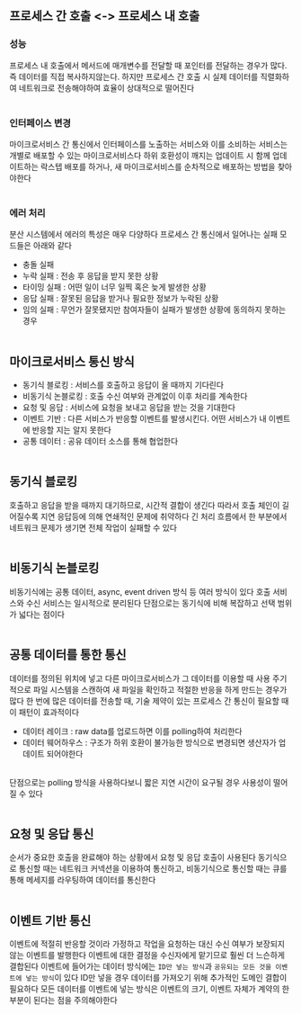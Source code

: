 ## 프로세스 간 호출 <-> 프로세스 내 호출

### 성능 
프로세스 내 호출에서 메서드에 매개변수를 전달할 때 포인터를 전달하는 경우가 많다. 즉 데이터를 직접 복사하지않는다.
하지만 프로세스 간 호출 시 실제 데이터를 직렬화하여 네트워크로 전송해야하여 효율이 상대적으로 떨어진다
<br/><br/>
### 인터페이스 변경
마이크로서비스 간 통신에서 인터페이스를 노출하는 서비스와 이를 소비하는 서비스는 개별로 배포할 수 있는 마이크로서비스다
하위 호환성이 깨지는 업데이트 시 함께 업데이트하는 락스텝 배포를 하거나,
새 마이크로서비스를 순차적으로 배포하는 방법을 찾아야한다
<br/><br/>
### 에러 처리

분산 시스템에서 에러의 특성은 매우 다양하다
프로세스 간 통신에서 일어나는 실패 모드들은 아래와 같다

- 충돌 실패
- 누락 실패 : 전송 후 응답을 받지 못한 상황
- 타이밍 실패 : 어떤 일이 너무 일찍 혹은 늦게 발생한 상황
- 응답 실패 : 잘못된 응답을 받거나 필요한 정보가 누락된 상황
- 임의 실패 : 무언가 잘못됐지만 참여자들이 실패가 발생한 상황에 동의하지 못하는 경우
<br/><br/>
## 마이크로서비스 통신 방식
- 동기식 블로킹 : 서비스를 호출하고 응답이 올 때까지 기다린다
- 비동기식 논블로킹 : 호출 수신 여부와 관계없이 이후 처리를 계속한다
- 요청 및 응답 : 서비스에 요청을 보내고 응답을 받는 것을 기대한다
- 이벤트 기반 : 다른 서비스가 반응할 이벤트를 발생시킨다. 어떤 서비스가 내 이벤트에 반응할 지는 알지 못한다
- 공통 데이터 : 공유 데이터 소스를 통해 협업한다
<br/><br/>
## 동기식 블로킹 
호출하고 응답을 받을 때까지 대기하므로, 시간적 결합이 생긴다
따라서 호출 체인이 길어질수록 지연 응답등에 의해 연쇄적인 문제에 취약하다
긴 처리 흐름에서 한 부분에서 네트워크 문제가 생기면 전체 작업이 실패할 수 있다
<br/><br/>
## 비동기식 논블로킹
비동기식에는 공통 데이터, async, event driven 방식 등 여러 방식이 있다
호출 서비스와 수신 서비스는 일시적으로 분리된다
단점으로는 동기식에 비해 복잡하고 선택 범위가 넓다는 점이다
<br/><br/>
## 공통 데이터를 통한 통신
데이터를 정의된 위치에 넣고 다른 마이크로서비스가 그 데이터를 이용할 때 사용
주기적으로 파일 시스템을 스캔하여 새 파일을 확인하고 적절한 반응을 하게 만드는 경우가 많다
한 번에 많은 데이터를 전송할 때, 기술 제약이 있는 프로세스 간 통신이 필요할 때 이 패턴이 효과적이다

- 데이터 레이크 : raw data를 업로드하면 이를 polling하여 처리한다
- 데이터 웨어하우스 : 구조가 하위 호환이 불가능한 방식으로 변경되면 생산자가 업데이트 되어야한다
<br/>
단점으로는 polling 방식을 사용하다보니 짧은 지연 시간이 요구될 경우 사용성이 떨어질 수 있다
<br/><br/>

## 요청 및 응답 통신
순서가 중요한 호출을 완료해야 하는 상황에서 요청 및 응답 호출이 사용된다
동기식으로 통신할 때는 네트워크 커넥션을 이용하여 통신하고,
비동기식으로 통신할 때는 큐를 통해 메세지를 라우팅하여 데이터를 통신한다
<br/><br/>

## 이벤트 기반 통신
이벤트에 적절히 반응할 것이라 가정하고 작업을 요청하는 대신 수신 여부가 보장되지 않는 이벤트를 발행한다
이벤트에 대한 결정을 수신자에게 맡기므로 훨씬 더 느슨하게 결합된다
이벤트에 들어가는 데이터 방식에는 `ID만 넣는 방식`과 `공유되는 모든 것을 이벤트에 넣는 방식`이 있다
ID만 넣을 경우 데이터를 가져오기 위해 추가적인 도메인 결합이 필요하다
모든 데이터를 이벤트에 넣는 방식은 이벤트의 크기, 이벤트 자체가 계약의 한 부분이 된다는 점을 주의해야한다

